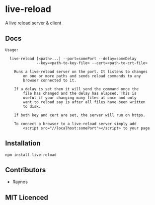 # live-reload

A live reload server & client

## Docs

```
Usage:

  live-reload [<path>...] --port=somePort --delay=someDelay
              --key=<path-to-key-file> --cert=<path-to-crt-file>

    Runs a live-reload server on the port. It listens to changes
        on one or more paths and sends reload commands to any 
        browser connected to it.

    If a delay is set then it will send the command once the
        file has changed and the delay has elapsed. This is
        useful if your changing many files at once and only
        want to reload say 1s after all files have been written
        to disk.

    If both key and cert are set, the server will run on https.

    To connect a browser to a live-reload server simply add
        <script src="//localhost:somePort"></script> to your page
```

## Installation

`npm install live-reload`

## Contributors

 - Raynos

## MIT Licenced

